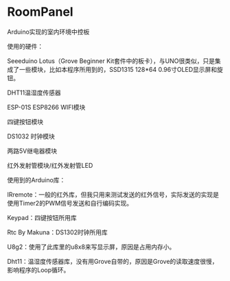 # RoomPanel
 Arduino实现的室内环境中控板

使用的硬件：

Seeeduino Lotus（Grove Beginner Kit套件中的板卡），与UNO很类似，只是集成了一些模块，比如本程序所用到的，SSD1315 128*64 0.96寸OLED显示屏和旋钮。

DHT11温湿度传感器

ESP-01S ESP8266 WIFI模块

四键按钮模块

DS1032 时钟模块

两路5V继电器模块

红外发射管模块/红外发射管LED

使用到的Arduino库：

IRremote：一般的红外库，但我只用来测试发送的红外信号，实际发送的实现是使用Timer2的PWM信号发送和自行编码实现。

Keypad：四键按钮所用库

Rtc By Makuna：DS1302时钟所用库

U8g2：使用了此库里的u8x8来写显示屏，原因是占用内存小。

Dht11：温湿度传感器库，没有用Grove自带的，原因是Grove的读取速度很慢，影响程序的Loop循环。

